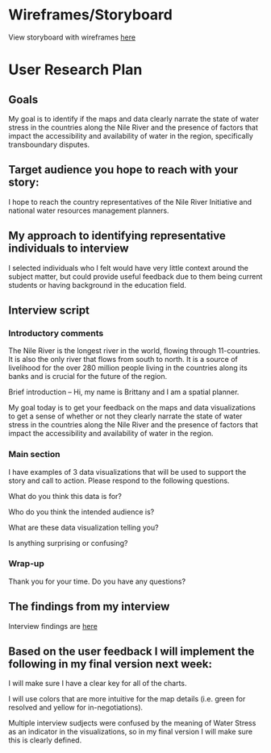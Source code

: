 # Wireframes/Storyboard

View storyboard with wireframes [here](https://preview.shorthand.com/DzubWRRlPj3K8FSe)

# User Research Plan

## Goals

My goal is to identify if the maps and data clearly narrate the state of water stress in the countries along the Nile River and the presence of factors that impact the accessibility and availability of water in the region, specifically transboundary disputes.

## Target audience you hope to reach with your story:

I hope to reach the country representatives of the Nile River Initiative and national water resources management planners.

## My approach to identifying representative individuals to interview

I selected individuals who I felt would have very little context around the subject matter, but could provide useful feedback due to them being current students or having background in the education field.

## Interview script

### Introductory comments

The Nile River is the longest river in the world, flowing through 11-countries. It is also the only river that flows from south to north. It is a source of livelihood for the over 280 million people living in the countries along its banks and is crucial for the future of the region.

Brief introduction – Hi, my name is Brittany and I am a spatial planner.

My goal today is to get your feedback on the maps and data visualizations to get a sense of whether or not they clearly narrate the state of water stress in the countries along the Nile River and the presence of factors that impact the accessibility and availability of water in the region.

### Main section
I have examples of 3 data visualizations that will be used to support the story and call to action. Please respond to the following questions.

What do you think this data is for?

Who do you think the intended audience is?

What are these data visualization telling you?

Is anything surprising or confusing?

### Wrap-up
Thank you for your time. Do you have any questions?

## The findings from my interview

Interview findings are [here](https://docs.google.com/document/d/1O_SNk9K-YnmkyaryY4M254xMCv-dgpDMkwsDCJ8vZ_Y/edit?usp=sharing)

## Based on the user feedback I will implement the following in my final version next week:

I will make sure I have a clear key for all of the charts.

I will use colors that are more intuitive for the map details (i.e. green for resolved and yellow for in-negotiations).

Multiple interview sudjects were confused by the meaning of Water Stress as an indicator in the visualizations, so in my final version I will make sure this is clearly defined.

